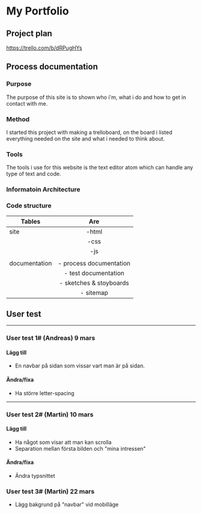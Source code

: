 # My Portfolio

## Project plan
https://trello.com/b/dRPugHYs


## Process documentation
### Purpose
The purpose of this site is to shown who i'm, what i do and how to get in contact with me.

### Method
I started this project with making a trelloboard, on the board i listed everything needed on the site and what i needed to think about.



### Tools
The tools i use for this website is the text editor atom which can handle any type of text and code.
### Informatoin Architecture


### Code structure

| Tables        | Are           |
| ------------- |:-------------:|
| site          | -html         |
|               | -css          |
|               | -js           |
|               |               |
| documentation | - process documentation|
|               | - test documentation|
|               | - sketches & stoyboards|
|               | - sitemap|



## User test

---
### User test 1# (Andreas) 9 mars

#### Lägg till
* En navbar på sidan som vissar vart man är på sidan.

#### Ändra/fixa
* Ha större letter-spacing
---
### User test 2# (Martin) 10 mars

#### Lägg till
* Ha något som visar att man kan scrolla
* Separation mellan första bilden och "mina intressen"
#### Ändra/fixa
* Ändra typsnittet

### User test 3# (Martin) 22 mars
* Lägg bakgrund på "navbar" vid mobilläge
